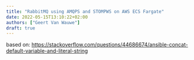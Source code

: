 ```yaml
---
title: "RabbitMQ using AMQPS and STOMPWS on AWS ECS Fargate"
date: 2022-05-15T13:10:22+02:00
authors: ["Geert Van Wauwe"]
draft: true
---
```


based on: https://stackoverflow.com/questions/44686674/ansible-concat-default-variable-and-literal-string